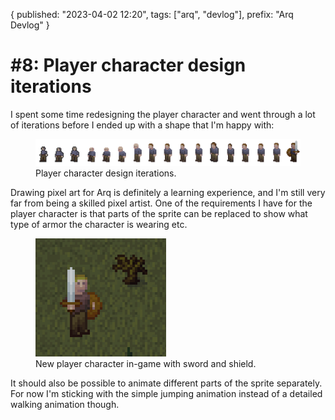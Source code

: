 {
  published: "2023-04-02 12:20",
  tags: ["arq", "devlog"],
  prefix: "Arq Devlog"
}
# #8: Player character design iterations

I spent some time redesigning the player character and went through a lot of iterations before I ended up with a shape that I'm happy with:

<figure>
<img src="../images/arq/character.png" alt="Player character"/>
<figcaption>Player character design iterations.</figcaption>
</figure>

Drawing pixel art for Arq is definitely a learning experience, and I'm still very far from being a skilled pixel artist. One of the requirements I have for the player character is that parts of the sprite can be replaced to show what type of armor the character is wearing etc.

<figure>
<img src="../images/arq/player.png" alt="Player character"/>
<figcaption>New player character in-game with sword and shield.</figcaption>
</figure>

It should also be possible to animate different parts of the sprite separately. For now I'm sticking with the simple jumping animation instead of a detailed walking animation though.
